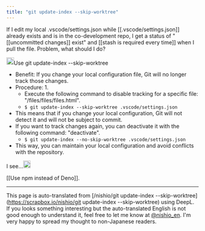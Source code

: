 ```yaml
---
title: "git update-index --skip-worktree"
---
```


If I edit my local .vscode/settings.json while [[.vscode/settings.json]] already exists and is in the co-development repo, I get a status of "[[uncommitted changes]] exist" and [[stash is required every time]] when I pull the file. Problem, what should I do?

<img src='https://scrapbox.io/api/pages/nishio-en/gpt/icon' alt='gpt.icon' height="19.5"/>Use git update-index --skip-worktree
- Benefit: If you change your local configuration file, Git will no longer track those changes.
- Procedure: 1.
    - Execute the following command to disable tracking for a specific file: "/files/files/files.html".
    - `$ git update-index --skip-worktree .vscode/settings.json`
- This means that if you change your local configuration, Git will not detect it and will not be subject to commit.
- If you want to track changes again, you can deactivate it with the following command: "deactivate".
    - `$ git update-index --no-skip-worktree .vscode/settings.json`
- This way, you can maintain your local configuration and avoid conflicts with the repository.


I see...<img src='https://scrapbox.io/api/pages/nishio-en/nishio/icon' alt='nishio.icon' height="19.5"/>

[[Use npm instead of Deno]].

---
This page is auto-translated from [/nishio/git update-index --skip-worktree](https://scrapbox.io/nishio/git update-index --skip-worktree) using DeepL. If you looks something interesting but the auto-translated English is not good enough to understand it, feel free to let me know at [@nishio_en](https://twitter.com/nishio_en). I'm very happy to spread my thought to non-Japanese readers.